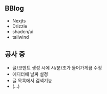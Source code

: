 ## BBlog
-   Nexjts
-   Drizzle
-   shadcn/ui
-   tailwind

## 공사 중
-   글/코멘트 생성 시에 시/분/초가 들어가게끔 수정
-   에디터에 날짜 설정
-   글 목록에서 검색기능
-   (...)
